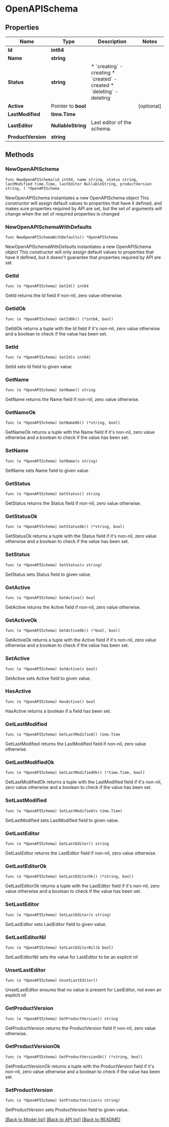 # OpenAPISchema

## Properties

Name | Type | Description | Notes
------------ | ------------- | ------------- | -------------
**Id** | **int64** |  | 
**Name** | **string** |  | 
**Status** | **string** | * &#x60;creating&#x60; - creating * &#x60;created&#x60; - created * &#x60;deleting&#x60; - deleting | 
**Active** | Pointer to **bool** |  | [optional] 
**LastModified** | **time.Time** |  | 
**LastEditor** | **NullableString** | Last editor of the schema. | 
**ProductVersion** | **string** |  | 

## Methods

### NewOpenAPISchema

`func NewOpenAPISchema(id int64, name string, status string, lastModified time.Time, lastEditor NullableString, productVersion string, ) *OpenAPISchema`

NewOpenAPISchema instantiates a new OpenAPISchema object
This constructor will assign default values to properties that have it defined,
and makes sure properties required by API are set, but the set of arguments
will change when the set of required properties is changed

### NewOpenAPISchemaWithDefaults

`func NewOpenAPISchemaWithDefaults() *OpenAPISchema`

NewOpenAPISchemaWithDefaults instantiates a new OpenAPISchema object
This constructor will only assign default values to properties that have it defined,
but it doesn't guarantee that properties required by API are set

### GetId

`func (o *OpenAPISchema) GetId() int64`

GetId returns the Id field if non-nil, zero value otherwise.

### GetIdOk

`func (o *OpenAPISchema) GetIdOk() (*int64, bool)`

GetIdOk returns a tuple with the Id field if it's non-nil, zero value otherwise
and a boolean to check if the value has been set.

### SetId

`func (o *OpenAPISchema) SetId(v int64)`

SetId sets Id field to given value.


### GetName

`func (o *OpenAPISchema) GetName() string`

GetName returns the Name field if non-nil, zero value otherwise.

### GetNameOk

`func (o *OpenAPISchema) GetNameOk() (*string, bool)`

GetNameOk returns a tuple with the Name field if it's non-nil, zero value otherwise
and a boolean to check if the value has been set.

### SetName

`func (o *OpenAPISchema) SetName(v string)`

SetName sets Name field to given value.


### GetStatus

`func (o *OpenAPISchema) GetStatus() string`

GetStatus returns the Status field if non-nil, zero value otherwise.

### GetStatusOk

`func (o *OpenAPISchema) GetStatusOk() (*string, bool)`

GetStatusOk returns a tuple with the Status field if it's non-nil, zero value otherwise
and a boolean to check if the value has been set.

### SetStatus

`func (o *OpenAPISchema) SetStatus(v string)`

SetStatus sets Status field to given value.


### GetActive

`func (o *OpenAPISchema) GetActive() bool`

GetActive returns the Active field if non-nil, zero value otherwise.

### GetActiveOk

`func (o *OpenAPISchema) GetActiveOk() (*bool, bool)`

GetActiveOk returns a tuple with the Active field if it's non-nil, zero value otherwise
and a boolean to check if the value has been set.

### SetActive

`func (o *OpenAPISchema) SetActive(v bool)`

SetActive sets Active field to given value.

### HasActive

`func (o *OpenAPISchema) HasActive() bool`

HasActive returns a boolean if a field has been set.

### GetLastModified

`func (o *OpenAPISchema) GetLastModified() time.Time`

GetLastModified returns the LastModified field if non-nil, zero value otherwise.

### GetLastModifiedOk

`func (o *OpenAPISchema) GetLastModifiedOk() (*time.Time, bool)`

GetLastModifiedOk returns a tuple with the LastModified field if it's non-nil, zero value otherwise
and a boolean to check if the value has been set.

### SetLastModified

`func (o *OpenAPISchema) SetLastModified(v time.Time)`

SetLastModified sets LastModified field to given value.


### GetLastEditor

`func (o *OpenAPISchema) GetLastEditor() string`

GetLastEditor returns the LastEditor field if non-nil, zero value otherwise.

### GetLastEditorOk

`func (o *OpenAPISchema) GetLastEditorOk() (*string, bool)`

GetLastEditorOk returns a tuple with the LastEditor field if it's non-nil, zero value otherwise
and a boolean to check if the value has been set.

### SetLastEditor

`func (o *OpenAPISchema) SetLastEditor(v string)`

SetLastEditor sets LastEditor field to given value.


### SetLastEditorNil

`func (o *OpenAPISchema) SetLastEditorNil(b bool)`

 SetLastEditorNil sets the value for LastEditor to be an explicit nil

### UnsetLastEditor
`func (o *OpenAPISchema) UnsetLastEditor()`

UnsetLastEditor ensures that no value is present for LastEditor, not even an explicit nil
### GetProductVersion

`func (o *OpenAPISchema) GetProductVersion() string`

GetProductVersion returns the ProductVersion field if non-nil, zero value otherwise.

### GetProductVersionOk

`func (o *OpenAPISchema) GetProductVersionOk() (*string, bool)`

GetProductVersionOk returns a tuple with the ProductVersion field if it's non-nil, zero value otherwise
and a boolean to check if the value has been set.

### SetProductVersion

`func (o *OpenAPISchema) SetProductVersion(v string)`

SetProductVersion sets ProductVersion field to given value.



[[Back to Model list]](../README.md#documentation-for-models) [[Back to API list]](../README.md#documentation-for-api-endpoints) [[Back to README]](../README.md)


